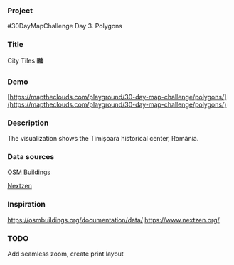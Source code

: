 ### Project

#30DayMapChallenge Day 3. Polygons

### Title

City Tiles 🏙️

### Demo

[https://maptheclouds.com/playground/30-day-map-challenge/polygons/](https://maptheclouds.com/playground/30-day-map-challenge/polygons/)

### Description

The visualization shows the Timișoara historical center, România.

### Data sources

[OSM Buildings](https://osmbuildings.org)

[Nextzen](https://nextzen.org)

### Inspiration

https://osmbuildings.org/documentation/data/
https://www.nextzen.org/

### TODO

Add seamless zoom, create print layout

